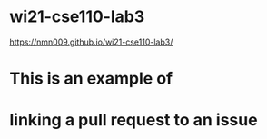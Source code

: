 # wi21-cse110-lab3
https://nmn009.github.io/wi21-cse110-lab3/
# This is an example of 
# linking a pull request to an issue
